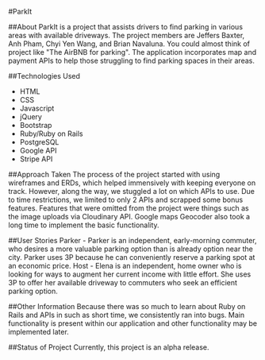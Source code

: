 #ParkIt 

##About
ParkIt is a project that assists drivers to find parking in various areas with available driveways. The project members are Jeffers Baxter, Anh Pham, Chyi Yen Wang, and Brian Navaluna.
You could almost think of project like "The AirBNB for parking". The application incorporates map and payment APIs to help those struggling to find parking spaces in their areas. 

 ##Technologies Used
 - HTML
 - CSS
 - Javascript
 - jQuery
 - Bootstrap 
 - Ruby/Ruby on Rails
 - PostgreSQL
 - Google API
 - Stripe API
 
 ##Approach Taken 
 The process of the project started with using wireframes and ERDs, which helped immensively with keeping everyone on track. However, along the way, we stuggled a lot on which APIs to use. Due to time restrictions, we limited to only 2 APIs and scrapped some bonus features. Features that were omitted from the project were things such as the image uploads via Cloudinary API. Google maps Geocoder also took a long time to implement the basic functionality.


##User Stories
Parker - Parker is an independent, early-morning commuter, who desires a more valuable parking option than is already option near the city. Parker uses 3P because he can conveniently reserve a parking spot at an economic price.
Host - Elena is an independent, home owner who is looking for ways to augment her current income with little effort. She uses 3P to offer her available driveway to commuters who seek an efficient parking option.

##Other Information
Because there was so much to learn about Ruby on Rails and APIs in such as short time, we consistently ran into bugs. Main functionality is present within our application and other functionality may be implemented later.

##Status of Project
Currently, this project is an alpha release. 




